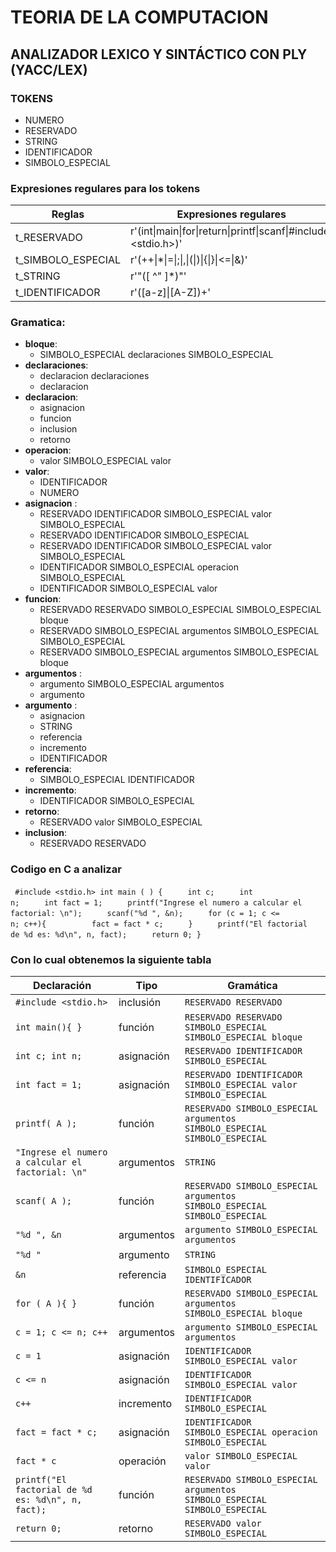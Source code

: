 
# TEORIA DE LA COMPUTACION

  

## ANALIZADOR LEXICO Y SINTÁCTICO CON PLY (YACC/LEX)

  

### TOKENS
- NUMERO
- RESERVADO
- STRING
- IDENTIFICADOR
- SIMBOLO_ESPECIAL  

### Expresiones regulares para los tokens 
| Reglas|         Expresiones regulares       |
|----------|----------------------------|
| t_RESERVADO | r'(int&#124;main&#124;for&#124;return&#124;printf&#124;scanf&#124;\#include&#124;\<stdio.h\>)' |
| t_SIMBOLO_ESPECIAL | r'(\+\+&#124;\*&#124;\=&#124;\;&#124;\,&#124;\(&#124;\)&#124;\{&#124;\}&#124;\<=&#124;\&)'   |
| t_STRING | r'"([ ^" ]*)"'   |
| t_IDENTIFICADOR | r'([a-z]&#124;[A-Z])+'   | 

### Gramatica:

- **bloque**:
	- SIMBOLO_ESPECIAL declaraciones SIMBOLO_ESPECIAL 
- **declaraciones**:
	- declaracion declaraciones 
	- declaracion
- **declaracion**: 
	- asignacion
	- funcion 
	- inclusion
	- retorno
- **operacion**:
	- valor SIMBOLO_ESPECIAL valor
- **valor**:
  - IDENTIFICADOR
  - NUMERO
- **asignacion** : 
  - RESERVADO IDENTIFICADOR SIMBOLO_ESPECIAL valor SIMBOLO_ESPECIAL
  - RESERVADO IDENTIFICADOR SIMBOLO_ESPECIAL
  - RESERVADO IDENTIFICADOR SIMBOLO_ESPECIAL valor SIMBOLO_ESPECIAL 
  - IDENTIFICADOR SIMBOLO_ESPECIAL operacion SIMBOLO_ESPECIAL
  - IDENTIFICADOR SIMBOLO_ESPECIAL valor
- **funcion**:
	- RESERVADO RESERVADO SIMBOLO_ESPECIAL SIMBOLO_ESPECIAL bloque 
	- RESERVADO SIMBOLO_ESPECIAL argumentos SIMBOLO_ESPECIAL SIMBOLO_ESPECIAL 
	- RESERVADO SIMBOLO_ESPECIAL argumentos SIMBOLO_ESPECIAL bloque
- **argumentos** :
	- argumento SIMBOLO_ESPECIAL argumentos
	- argumento
- **argumento** :
	- asignacion 
	- STRING 
	- referencia 
	- incremento 
	- IDENTIFICADOR
- **referencia**:
	- SIMBOLO_ESPECIAL IDENTIFICADOR
- **incremento**:
	- IDENTIFICADOR SIMBOLO_ESPECIAL
- **retorno**:
	- RESERVADO valor SIMBOLO_ESPECIAL
- **inclusion**:
	- RESERVADO RESERVADO

 ### Codigo en C a analizar
 <code> #include <stdio.h>
int main ( ) {
ㅤㅤㅤint c;
ㅤㅤㅤint n;
ㅤㅤㅤint fact = 1;
ㅤㅤㅤprintf("Ingrese el numero a calcular el factorial: \n");
ㅤㅤㅤscanf("%d ", &n); 
ㅤㅤㅤfor (c = 1; c <= n; c++){ 
ㅤㅤㅤㅤㅤㅤfact = fact * c; 
ㅤㅤㅤ}
ㅤㅤㅤprintf("El factorial de %d es: %d\n", n, fact);
ㅤㅤㅤreturn 0;
}
 </code>
 
### Con lo cual obtenemos la siguiente tabla
<table><thead><tr><th>Declaración</th><th>Tipo</th><th>Gramática</th></tr></thead><tbody><tr><td><code>#include &lt;stdio.h&gt;</code></td><td>inclusión</td><td><code>RESERVADO RESERVADO</code></td></tr><tr><td><code>int main(){ }</code></td><td>función</td><td><code>RESERVADO RESERVADO SIMBOLO_ESPECIAL SIMBOLO_ESPECIAL bloque</code></td></tr><tr><td><code>int c; int n;</code></td><td>asignación</td><td><code>RESERVADO IDENTIFICADOR SIMBOLO_ESPECIAL</code></td></tr><tr><td><code>int fact = 1;</code></td><td>asignación</td><td><code>RESERVADO IDENTIFICADOR SIMBOLO_ESPECIAL valor SIMBOLO_ESPECIAL</code></td></tr><tr><td><code>printf( A );</code></td><td>función</td><td><code>RESERVADO SIMBOLO_ESPECIAL argumentos SIMBOLO_ESPECIAL SIMBOLO_ESPECIAL</code></td></tr><tr><td><code>"Ingrese el numero a calcular el factorial: \n"</code></td><td>argumentos</td><td><code>STRING</code></td></tr><tr><td><code>scanf( A );</code></td><td>función</td><td><code>RESERVADO SIMBOLO_ESPECIAL argumentos SIMBOLO_ESPECIAL SIMBOLO_ESPECIAL</code></td></tr><tr><td><code>"%d ", &amp;n</code></td><td>argumentos</td><td><code>argumento SIMBOLO_ESPECIAL argumentos</code></td></tr><tr><td><code>"%d "</code></td><td>argumento</td><td><code>STRING</code></td></tr><tr><td><code>&amp;n</code></td><td>referencia</td><td><code>SIMBOLO_ESPECIAL IDENTIFICADOR</code></td></tr><tr><td><code>for ( A ){ }</code></td><td>función</td><td><code>RESERVADO SIMBOLO_ESPECIAL argumentos SIMBOLO_ESPECIAL bloque</code></td></tr><tr><td><code>c = 1; c &lt;= n; c++</code></td><td>argumentos</td><td><code>argumento SIMBOLO_ESPECIAL argumentos</code></td></tr><tr><td><code>c = 1</code></td><td>asignación</td><td><code>IDENTIFICADOR SIMBOLO_ESPECIAL valor</code></td></tr><tr><td><code>c &lt;= n</code></td><td>asignación</td><td><code>IDENTIFICADOR SIMBOLO_ESPECIAL valor</code></td></tr><tr><td><code>c++</code></td><td>incremento</td><td><code>IDENTIFICADOR SIMBOLO_ESPECIAL</code></td></tr><tr><td><code>fact = fact * c;</code></td><td>asignación</td><td><code>IDENTIFICADOR SIMBOLO_ESPECIAL operacion SIMBOLO_ESPECIAL</code></td></tr><tr><td><code>fact * c</code></td><td>operación</td><td><code>valor SIMBOLO_ESPECIAL valor</code></td></tr><tr><td><code>printf("El factorial de %d es: %d\n", n, fact);</code></td><td>función</td><td><code>RESERVADO SIMBOLO_ESPECIAL argumentos SIMBOLO_ESPECIAL SIMBOLO_ESPECIAL</code></td></tr><tr><td><code>return 0;</code></td><td>retorno</td><td><code>RESERVADO valor SIMBOLO_ESPECIAL</code></td></tr></tbody></table>